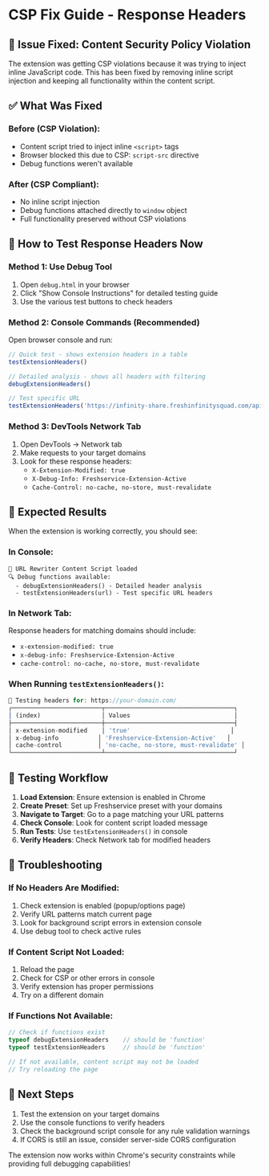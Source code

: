 # CSP Fix Guide - Response Headers

## 🚨 **Issue Fixed: Content Security Policy Violation**

The extension was getting CSP violations because it was trying to inject inline JavaScript code. This has been fixed by removing inline script injection and keeping all functionality within the content script.

## ✅ **What Was Fixed**

### Before (CSP Violation):
- Content script tried to inject inline `<script>` tags
- Browser blocked this due to CSP: `script-src` directive
- Debug functions weren't available

### After (CSP Compliant):
- No inline script injection
- Debug functions attached directly to `window` object
- Full functionality preserved without CSP violations

## 🔧 **How to Test Response Headers Now**

### Method 1: Use Debug Tool
1. Open `debug.html` in your browser
2. Click "Show Console Instructions" for detailed testing guide
3. Use the various test buttons to check headers

### Method 2: Console Commands (Recommended)
Open browser console and run:

```javascript
// Quick test - shows extension headers in a table
testExtensionHeaders()

// Detailed analysis - shows all headers with filtering
debugExtensionHeaders()

// Test specific URL
testExtensionHeaders('https://infinity-share.freshinfinitysquad.com/api/test')
```

### Method 3: DevTools Network Tab
1. Open DevTools → Network tab
2. Make requests to your target domains
3. Look for these response headers:
   - `X-Extension-Modified: true`
   - `X-Debug-Info: Freshservice-Extension-Active`
   - `Cache-Control: no-cache, no-store, must-revalidate`

## 🎯 **Expected Results**

When the extension is working correctly, you should see:

### In Console:
```
🚀 URL Rewriter Content Script loaded
🔍 Debug functions available:
  - debugExtensionHeaders() - Detailed header analysis
  - testExtensionHeaders(url) - Test specific URL headers
```

### In Network Tab:
Response headers for matching domains should include:
- `x-extension-modified: true`
- `x-debug-info: Freshservice-Extension-Active`
- `cache-control: no-cache, no-store, must-revalidate`

### When Running `testExtensionHeaders()`:
```javascript
🧪 Testing headers for: https://your-domain.com/
┌─────────────────────────┬────────────────────────────────────┐
│ (index)                 │ Values                             │
├─────────────────────────┼────────────────────────────────────┤
│ x-extension-modified    │ 'true'                            │
│ x-debug-info           │ 'Freshservice-Extension-Active'   │
│ cache-control          │ 'no-cache, no-store, must-revalidate' │
└─────────────────────────┴────────────────────────────────────┘
```

## 🚀 **Testing Workflow**

1. **Load Extension**: Ensure extension is enabled in Chrome
2. **Create Preset**: Set up Freshservice preset with your domains
3. **Navigate to Target**: Go to a page matching your URL patterns
4. **Check Console**: Look for content script loaded message
5. **Run Tests**: Use `testExtensionHeaders()` in console
6. **Verify Headers**: Check Network tab for modified headers

## 🐛 **Troubleshooting**

### If No Headers Are Modified:
1. Check extension is enabled (popup/options page)
2. Verify URL patterns match current page
3. Look for background script errors in extension console
4. Use debug tool to check active rules

### If Content Script Not Loaded:
1. Reload the page
2. Check for CSP or other errors in console
3. Verify extension has proper permissions
4. Try on a different domain

### If Functions Not Available:
```javascript
// Check if functions exist
typeof debugExtensionHeaders    // should be 'function'
typeof testExtensionHeaders     // should be 'function'

// If not available, content script may not be loaded
// Try reloading the page
```

## 🔗 **Next Steps**

1. Test the extension on your target domains
2. Use the console functions to verify headers
3. Check the background script console for any rule validation warnings
4. If CORS is still an issue, consider server-side CORS configuration

The extension now works within Chrome's security constraints while providing full debugging capabilities! 